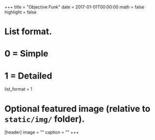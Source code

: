+++
title = "Objective Funk"
date = 2017-01-01T00:00:00
math = false
highlight = false

# List format.
#   0 = Simple
#   1 = Detailed
list_format = 1

# Optional featured image (relative to `static/img/` folder).
[header]
image = ""
caption = ""
+++
